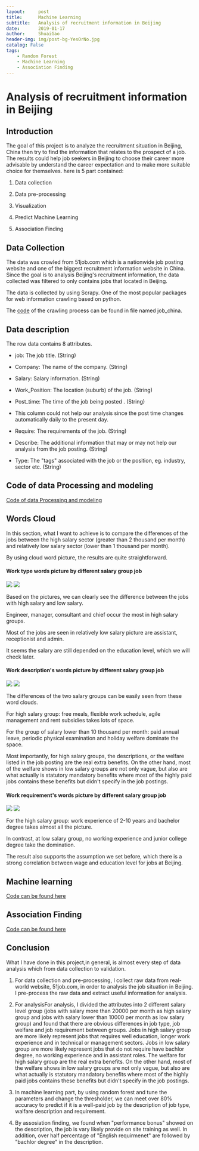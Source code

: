 ```yaml
---
layout:     post
title:      Machine Learning
subtitle:   Analysis of recruitment information in Beijing
date:       2019-01-17
author:     ShuaiGao
header-img: img/post-bg-YesOrNo.jpg
catalog: False
tags:
    - Random Forest
    - Machine Learning
    - Association Finding
---
```


# Analysis of recruitment information in Beijing
## Introduction

The goal of this project is to analyze the recruitment situation in Beijing, China then try to find the information that relates to the prospect of a job. The results could help job seekers in Beijing to choose their career more advisable by understand the career expectation and to make more suitable choice for themselves.
here is 5 part contained:

1. Data collection

3. Data pre-processing

5. Visualization

7. Predict Machine Learning

9. Association Finding


## Data Collection

The data was crowled from 51job.com which is a nationwide job posting website and one of the biggest recruitment information website in China. Since the goal is to analysis Beijing's recruitment information, the data collected was filtered to only contains jobs that located in Beijing.

The data is collected by using Scrapy. One of the most popular packages for web information crawling based on python.

The [code](https://github.com/UltramanShuai/ML_Projiect/tree/master/job_china "code") of the crawling process can be found in file named job_china.


## Data description
The row data contains 8 attributes.

- job: The job title. (String)

- Company: The name of the company. (String)

- Salary: Salary information. (String)

- Work_Position: The location (suburb) of the job. (String)

- Post_time: The time of the job being posted . (String) 
- This column could not help our analysis since the post time changes automatically daily to the present day.

- Require: The requirements of the job. (String)

- Describe: The additional information that may or may not help our analysis from the job posting. (String)

- Type: The "tags" associated with the job or the position, eg. industry, sector etc. (String)

## Code of data Processing and modeling
[ Code of data Processing and modeling](https://github.com/UltramanShuai/ML_Projiect/blob/master/machine_learning/Job_analysis.ipynb "## # Data pre-processing")

## Words Cloud
In this section, what I want to achieve is to compare the differences of the jobs between the high salary sector (greater than 2 thousand per month)
and relatively low salary sector (lower than 1 thousand per month).

By using cloud word picture, the results are quite straightforward.
#### Work type words picture by different salary group job
![](https://raw.githubusercontent.com/UltramanShuai/ML_Projiect/master/machine_learning/Type_high.png)
![](https://raw.githubusercontent.com/UltramanShuai/ML_Projiect/master/machine_learning/Type_low.png)

Based on the pictures, we can clearly see the difference between the jobs with high salary and low salary.

Engineer, manager, consultant and chief occur the most in high salary groups.

Most of the jobs are seen in relatively low salary picture are assistant, receptionist and admin.

It seems the salary are still depended on the education level, which we will check later.

#### Work description's words picture by different salary group job
![](https://raw.githubusercontent.com/UltramanShuai/ML_Projiect/master/machine_learning/Describe_high.png)
![](https://raw.githubusercontent.com/UltramanShuai/ML_Projiect/master/machine_learning/Describe_low.png)

The differences of the two salary groups can be easily seen from these word clouds.

For high salary group: free meals, flexible work schedule, agile management and rent subsidies takes lots of space.

For the group of salary lower than 10 thousand per month: paid annual leave, periodic physical examination and holiday welfare dominate the space.

Most importantly, for high salary groups, the descriptions, or the welfare listed in the job posting are the real extra benefits. On the other hand, most of the welfare shows in low salary groups are not only vague, but also are what actually is statutory mandatory benefits where most of the highly paid jobs contains these benefits but didn't specify in the job postings.

#### Work requirement's words picture by different salary group job
![](https://raw.githubusercontent.com/UltramanShuai/ML_Projiect/master/machine_learning/Require_high.png)
![](https://raw.githubusercontent.com/UltramanShuai/ML_Projiect/master/machine_learning/Require_low.png)

For the high salary group: work experience of 2-10 years and bachelor degree takes almost all the picture.

In contrast, at low salary group, no working experience and junior college degree take the domination.

The result also supports the assumption we set before, which there is a strong correlation between wage and education level for jobs at Beijing.

## Machine learning
[ Code can be found here](https://github.com/UltramanShuai/ML_Projiect/blob/master/machine_learning/Job_analysis.ipynb "## # Data pre-processing")
## Association Finding
[ Code can be found here](https://github.com/UltramanShuai/ML_Projiect/blob/master/machine_learning/Job_analysis.ipynb "## # Data pre-processing")


## Conclusion

What I have done in this project,in general, is almost every step of data analysis which from data collection to validation.

1. For data collection and pre-processing, I collect raw data from real-world website, 51job.com, in order to analysis the job situation in Beijing. I pre-process the raw data and extract useful information for analysis.

3.  For analysisFor analysis, I divided the attributes into 2 different salary level group (jobs with salary more than 20000 per month as high salary group and jobs with salary lower than 10000 per month as low salary group) and found that there are obvious differences in job type, job welfare and job requirement between groups. Jobs in high salary group are more likely represent jobs that requires well education, longer work experience and in technical or management sectors. Jobs in low salary group are more likely represent jobs that do not require have bachlor degree, no working experience and in assistant roles. The welfare for high salary group are the real extra benefits. On the other hand, most of the welfare shows in low salary groups are not only vague, but also are what actually is statutory mandatory benefits where most of the highly paid jobs contains these benefits but didn't specify in the job postings.

5. In machine learning part, by using random forest and tune the parameters and change the thresholder, we can meet over 80% accuracy to predict if it is a well-paid job by the description of job type, walfare description and requirement.

7. By assosiation finding, we found when "performance bonus" showed on the description, the job is vary likely provide on site training as well. In addition, over half percentage of "English requirmenet" are followed by "bachlor degree" in the description.